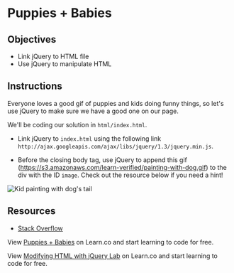 # Puppies + Babies

## Objectives
+ Link jQuery to HTML file
+ Use jQuery to manipulate HTML

## Instructions
Everyone loves a good gif of puppies and kids doing funny things, so let's use jQuery to make sure we have a good one on our page.

We'll be coding our solution in `html/index.html`.

+ Link jQuery to `index.html` using the following link `http://ajax.googleapis.com/ajax/libs/jquery/1.3/jquery.min.js`.

+ Before the closing body tag, use jQuery to append this gif (https://s3.amazonaws.com/learn-verified/painting-with-dog.gif) to the div with the ID `image`. Check out the resource below if you need a hint!

![Kid painting with dog's tail](https://s3.amazonaws.com/learn-verified/painting-with-dog.gif)

## Resources
+ [Stack Overflow](http://stackoverflow.com/questions/941206/jquery-add-image-inside-of-div-tag)

<p data-visibility='hidden'>View <a href='https://learn.co/lessons/js-jquery-modify-html-lab' title='Puppies + Babies'>Puppies + Babies</a> on Learn.co and start learning to code for free.</p>

<p data-visibility='hidden'>View <a href='https://learn.co/lessons/js-jquery-modify-html-lab'>Modifying HTML with jQuery Lab</a> on Learn.co and start learning to code for free.</p>
